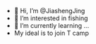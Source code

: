 - 👋 Hi, I’m @JiashengJing
- 👀 I’m interested in fishing
- 🌱 I’m currently learning ...
- My ideal is to join T camp


<!---
JiashengJing/JiashengJing is a ✨ special ✨ repository because its `README.md` (this file) appears on your GitHub profile.
You can click the Preview link to take a look at your changes.
--->
